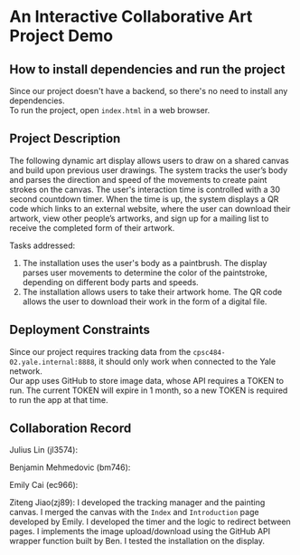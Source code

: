 # An Interactive Collaborative Art Project Demo

## How to install dependencies and run the project 
Since our project doesn't have a backend, so there's no need to install any dependencies.  
To run the project, open `index.html` in a web browser.

## Project Description

The following dynamic art display allows users to draw on a shared canvas and build upon previous user drawings. The system tracks the user’s body and parses the direction and speed of the movements to create paint strokes on the canvas. The user's interaction time is controlled with a 30 second countdown timer. When the time is up, the system displays a QR code which links to an external website, where the user can download their artwork, view other people’s artworks, and sign up for a mailing list to receive the completed form of their artwork.

Tasks addressed:
1. The installation uses the user's body as a paintbrush. The display parses user movements to determine the color of the paintstroke, depending on different body parts and speeds.
2. The installation allows users to take their artwork home. The QR code allows the user to download their work in the form of a digital file.

## Deployment Constraints
Since our project requires tracking data from the `cpsc484-02.yale.internal:8888`, it should only work when connected to the Yale network.  
Our app uses GitHub to store image data, whose API requires a TOKEN to run. The current TOKEN will expire in 1 month, so a new TOKEN is required to run the app at that time.  

## Collaboration Record
Julius Lin (jl3574):

Benjamin Mehmedovic (bm746):

Emily Cai (ec966):

Ziteng Jiao(zj89): 
I developed the tracking manager and the painting canvas. 
I merged the canvas with the `Index` and `Introduction` page developed by Emily. 
I developed the timer and the logic to redirect between pages.
I implements the image upload/download using the GitHub API wrapper function built by Ben.
I tested the installation on the display.

